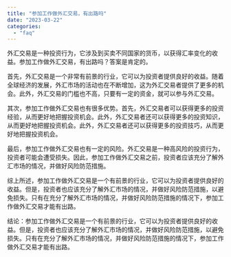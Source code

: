 ```yaml
---
title: "参加工作做外汇交易，有出路吗"
date: "2023-03-22"
categories: 
  - "faq"
---
```


外汇交易是一种投资行为，它涉及到买卖不同国家的货币，以获得汇率变化的收益。参加工作做外汇交易，有出路吗？答案是肯定的。

首先，外汇交易是一个非常有前景的行业，它可以为投资者提供良好的收益。随着全球经济的发展，外汇市场的活动也在不断增加，这为外汇交易者提供了更多的机会。此外，外汇交易的门槛也不高，只要有一定的资金，就可以参与外汇交易。

其次，参加工作做外汇交易也有很多优势。首先，外汇交易者可以获得更多的投资经验，从而更好地把握投资机会。此外，外汇交易者还可以获得更多的投资知识，从而更好地把握投资机会。此外，外汇交易者还可以获得更多的投资技巧，从而更好地把握投资机会。

最后，参加工作做外汇交易也有一定的风险。外汇交易是一种高风险的投资行为，投资者可能会遭受损失。因此，参加工作做外汇交易之前，投资者应该充分了解外汇市场的情况，并做好风险防范措施。

综上所述，参加工作做外汇交易是一个有前景的行业，它可以为投资者提供良好的收益。但是，投资者也应该充分了解外汇市场的情况，并做好风险防范措施，以避免损失。只有在充分了解外汇市场的情况，并做好风险防范措施的情况下，参加工作做外汇交易才能有出路。

结论：参加工作做外汇交易是一个有前景的行业，它可以为投资者提供良好的收益。但是，投资者也应该充分了解外汇市场的情况，并做好风险防范措施，以避免损失。只有在充分了解外汇市场的情况，并做好风险防范措施的情况下，参加工作做外汇交易才能有出路。
